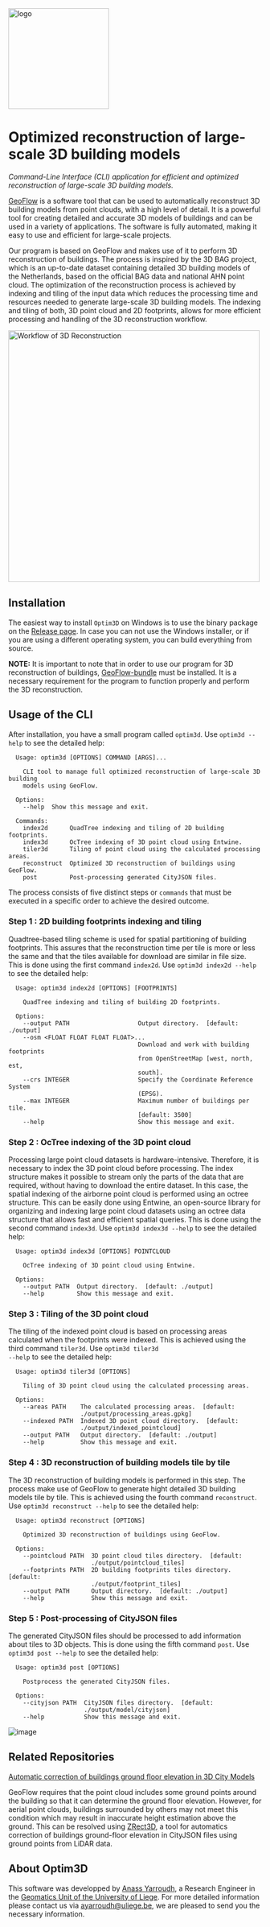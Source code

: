 <img src="https://user-images.githubusercontent.com/72500344/210864557-4078754f-86c1-4e7c-b291-73223bdf4e4d.png" alt="logo" width="200"/>

# Optimized reconstruction of large-scale 3D building models 

*Command-Line Interface (CLI) application for efficient and optimized reconstruction of large-scale 3D building models.*

[GeoFlow](https://github.com/geoflow3d/geoflow-bundle) is a software tool that can be used to automatically reconstruct 3D building models from point clouds, with a high level of detail. It is a powerful tool for creating detailed and accurate 3D models of buildings and can be used in a variety of applications. The software is fully automated, making it easy to use and efficient for large-scale projects.

Our program is based on GeoFlow and makes use of it to perform 3D reconstruction of buildings. The process is inspired by the 3D BAG project, which is an up-to-date dataset containing detailed 3D building models of the Netherlands, based on the official BAG data and national AHN point cloud. The optimization of the reconstruction process is achieved by indexing and tiling of the input data which reduces the processing time and resources needed to generate large-scale 3D building models. The indexing and tiling of both, 3D point cloud and 2D footprints, allows for more efficient processing and handling of the 3D reconstruction workflow.

<img src="https://user-images.githubusercontent.com/72500344/212364590-b7fd444d-ec26-4a8b-bda9-fd4e1669bc6e.png" alt="Workflow of 3D Reconstruction" width="500"/>

## Installation

The easiest way to install <code>Optim3D</code> on Windows is to use the binary package on the [Release page](). In case you can not use the Windows installer, or if you are using a different operating system, you can build everything from source.

**NOTE:** It is important to note that in order to use our program for 3D reconstruction of buildings, [GeoFlow-bundle](https://github.com/geoflow3d/geoflow-bundle/releases/tag/2022.06.17) must be installed. It is a necessary requirement for the program to function properly and perform the 3D reconstruction.

## Usage of the CLI
After installation, you have a small program called <code>optim3d</code>. Use <code>optim3d --help</code> to see the detailed help:

```
  Usage: optim3d [OPTIONS] COMMAND [ARGS]...

    CLI tool to manage full optimized reconstruction of large-scale 3D building
    models using GeoFlow.

  Options:
    --help  Show this message and exit.

  Commands:
    index2d      QuadTree indexing and tiling of 2D building footprints.
    index3d      OcTree indexing of 3D point cloud using Entwine.
    tiler3d      Tiling of point cloud using the calculated processing areas.
    reconstruct  Optimized 3D reconstruction of buildings using GeoFlow.
    post         Post-processing generated CityJSON files. 
```

The process consists of five distinct steps or <code>commands</code> that must be executed in a specific order to achieve the desired outcome.

### Step 1 : 2D building footprints indexing and tiling

Quadtree-based tiling scheme is used for spatial partitioning of building footprints. This assures that the reconstruction time per tile is more or less the same and that the tiles available for download are similar in file size. This is done using the first command <code>index2d</code>. Use <code>optim3d index2d --help</code> to see the detailed help:

```
  Usage: optim3d index2d [OPTIONS] [FOOTPRINTS]

    QuadTree indexing and tiling of building 2D footprints.

  Options:
    --output PATH                   Output directory.  [default: ./output]    
    --osm <FLOAT FLOAT FLOAT FLOAT>...
                                    Download and work with building footprints
                                    from OpenStreetMap [west, north, est,     
                                    south].
    --crs INTEGER                   Specify the Coordinate Reference System   
                                    (EPSG).
    --max INTEGER                   Maximum number of buildings per tile.     
                                    [default: 3500]
    --help                          Show this message and exit.
```

### Step 2 : OcTree indexing of the 3D point cloud

Processing large point cloud datasets is hardware-intensive. Therefore, it is necessary to index the 3D point cloud before processing. The index structure makes it possible to stream only the parts of the data that are required, without having to download the entire dataset. In this case, the spatial indexing of the airborne point cloud is performed using an octree structure. This can be easily done using Entwine, an open-source library for organizing and indexing large point cloud datasets using an octree data structure that allows fast and efficient spatial queries. This is done using the second command <code>index3d</code>. Use <code>optim3d index3d --help</code> to see the detailed help:

```
  Usage: optim3d index3d [OPTIONS] POINTCLOUD

    OcTree indexing of 3D point cloud using Entwine.     

  Options:
    --output PATH  Output directory.  [default: ./output]
    --help         Show this message and exit.
```

### Step 3 : Tiling of the 3D point cloud

The tiling of the indexed point cloud is based on processing areas calculated when the footprints were indexed. This is achieved using the third command <code>tiler3d</code>. Use <code>optim3d tiler3d --help</code> to see the detailed help:

```
  Usage: optim3d tiler3d [OPTIONS]

    Tiling of 3D point cloud using the calculated processing areas.

  Options:
    --areas PATH    The calculated processing areas.  [default:    
                    ./output/processing_areas.gpkg]
    --indexed PATH  Indexed 3D point cloud directory.  [default:   
                    ./output/indexed_pointcloud]
    --output PATH   Output directory.  [default: ./output]
    --help          Show this message and exit.
```

### Step 4 : 3D reconstruction of building models tile by tile

The 3D reconstruction of building models is performed in this step. The process make use of GeoFlow to generate hight detailed 3D building models tile by tile. This is achieved using the fourth command <code>reconstruct</code>. Use <code>optim3d reconstruct --help</code> to see the detailed help:

```
  Usage: optim3d reconstruct [OPTIONS]

    Optimized 3D reconstruction of buildings using GeoFlow.

  Options:
    --pointcloud PATH  3D point cloud tiles directory.  [default:        
                       ./output/pointcloud_tiles]
    --footprints PATH  2D building footprints tiles directory.  [default:
                       ./output/footprint_tiles]
    --output PATH      Output directory.  [default: ./output]
    --help             Show this message and exit.
```

### Step 5 : Post-processing of CityJSON files

The generated CityJSON files should be processed to add information about tiles to 3D objects. This is done using the fifth command <code>post</code>. Use <code>optim3d post --help</code> to see the detailed help:

```
  Usage: optim3d post [OPTIONS]

    Postprocess the generated CityJSON files.

  Options:
    --cityjson PATH  CityJSON files directory.  [default:
                     ./output/model/cityjson]
    --help           Show this message and exit.
```

![image](https://user-images.githubusercontent.com/72500344/216613188-82d54c75-7e03-4ee7-8c1c-d081e0c1d4ac.png)

## Related Repositories

[Automatic correction of buildings ground floor elevation in 3D City Models](https://github.com/Yarroudh/ZRect3D)

GeoFlow requires that the point cloud includes some ground points around the building so that it can determine the ground floor elevation. However, for aerial point clouds, buildings surrounded by others may not meet this condition which may result in inaccurate height estimation above the ground. This can be resolved using [ZRect3D](https://github.com/Yarroudh/zrect3d), a tool for automatics correction of buildings ground-floor elevation in CityJSON files using ground points from LiDAR data.

## About Optim3D

This software was developped by [Anass Yarroudh](https://www.linkedin.com/in/anass-yarroudh/), a Research Engineer in the [Geomatics Unit of the University of Liege](http://geomatics.ulg.ac.be/fr/home.php). 
For more detailed information please contact us via <ayarroudh@uliege.be>, we are pleased to send you the necessary information.

